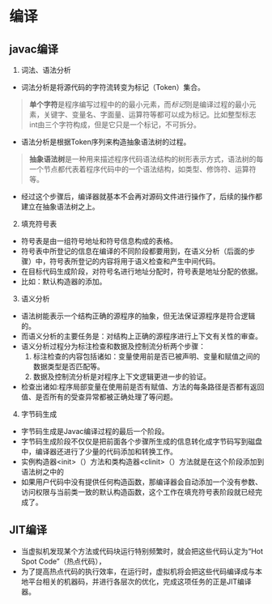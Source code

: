 # 编译

## javac编译
1. 词法、语法分析
* 词法分析是将源代码的字符流转变为标记（Token）集合。
> **单个字符**是程序编写过程中的的最小元素，而*标记*则是编译过程的最小元素，关键字、变量名、字面量、运算符等都可以成为标记。比如整型标志int由三个字符构成，但是它只是一个标记，不可拆分。
* 语法分析是根据Token序列来构造抽象语法树的过程。
> **抽象语法树**是一种用来描述程序代码语法结构的树形表示方式，语法树的每一个节点都代表着程序代码中的一个语法结构，如类型、修饰符、运算符等。
* 经过这个步骤后，编译器就基本不会再对源码文件进行操作了，后续的操作都建立在抽象语法树之上。

2. 填充符号表
* 符号表是由一组符号地址和符号信息构成的表格。
* 符号表中所登记的信息在编译的不同阶段都要用到，在语义分析（后面的步骤）中，符号表所登记的内容将用于语义检查和产生中间代码。
* 在目标代码生成阶段，对符号名进行地址分配时，符号表是地址分配的依据。
* 比如：默认构造器的添加。

3. 语义分析
* 语法树能表示一个结构正确的源程序的抽象，但无法保证源程序是符合逻辑的。
* 而语义分析的主要任务是：对结构上正确的源程序进行上下文有关性的审查。
* 语义分析过程分为标注检查和数据及控制流分析两个步骤：
	1. 标注检查的内容包括诸如：变量使用前是否已被声明、变量和赋值之间的数据类型是否匹配等。
	2. 数据及控制流分析是对程序上下文逻辑更进一步的验证。
* 检查出诸如:程序局部变量在使用前是否有赋值、方法的每条路径是否都有返回值、是否所有的受查异常都被正确处理了等问题。

4. 字节码生成
* 字节码生成是Javac编译过程的最后一个阶段。
* 字节码生成阶段不仅仅是把前面各个步骤所生成的信息转化成字节码写到磁盘中，编译器还进行了少量的代码添加和转换工作。
* 实例构造器\<init\>（）方法和类构造器\<clinit\>（）方法就是在这个阶段添加到语法树之中的
* 如果用户代码中没有提供任何构造函数，那编译器会自动添加一个没有参数、访问权限与当前类一致的默认构造函数，这个工作在填充符号表阶段就已经完成了。


## JIT编译
* 当虚拟机发现某个方法或代码块运行特别频繁时，就会把这些代码认定为“Hot Spot Code”（热点代码），
* 为了提高热点代码的执行效率，在运行时，虚拟机将会把这些代码编译成与本地平台相关的机器码，并进行各层次的优化，完成这项任务的正是JIT编译器。

